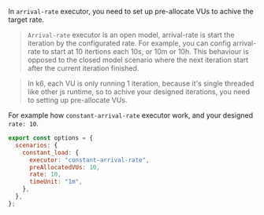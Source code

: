 In `arrival-rate` executor, you need to set up pre-allocate VUs to achive the target rate.

> `Arrival-rate` executor is an open model, arrival-rate is start the iteration by the configurated rate. For example, you can config arrival-rate to start at 10 itertions each 10s, or 10m or 10h. This behaviour is opposed to the closed model scenario where the next iteration start after the current iteration finished.

> In k6, each VU is only running 1 iteration, because it's single threaded like other js runtime, so to achive your designed iterations, you need to setting up pre-allocate VUs.

For example how `constant-arrival-rate` executor work, and your designed `rate: 10`.
```js
export const options = {
  scenarios: {
    constant_load: {
      executor: "constant-arrival-rate",
      preAllocatedVUs: 10,
      rate: 10,
      timeUnit: "1m",
    },
  },
};
```